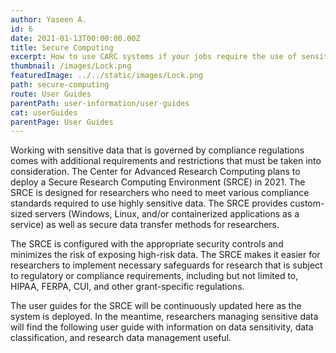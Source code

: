 ```yaml
---
author: Yaseen A.
id: 6
date: 2021-01-13T00:00:00.00Z
title: Secure Computing
excerpt: How to use CARC systems if your jobs require the use of sensitive data.
thumbnail: /images/Lock.png
featuredImage: ../../static/images/Lock.png
path: secure-computing
route: User Guides
parentPath: user-information/user-guides
cat: userGuides
parentPage: User Guides
---
```


Working with sensitive data that is governed by compliance regulations comes with additional requirements and restrictions that must be taken into consideration. The Center for Advanced Research Computing plans to deploy a Secure Research Computing Environment (SRCE) in 2021. The SRCE is designed for researchers who need to meet various compliance standards required to use highly sensitive data. The SRCE provides custom-sized servers (Windows, Linux, and/or containerized applications as a service) as well as secure data transfer methods for researchers.

The SRCE is configured with the appropriate security controls and minimizes the risk of exposing high-risk data. The SRCE makes it easier for researchers to implement necessary safeguards for research that is subject to regulatory or compliance requirements, including but not limited to, HIPAA, FERPA, CUI, and other grant-specific regulations.

The user guides for the SRCE will be continuously updated here as the system is deployed. In the meantime, researchers managing sensitive data will find the following user guide with information on data sensitivity, data classification, and research data management useful.
